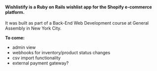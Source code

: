 #### Wishlistify is a Ruby on Rails wishlist app for the Shopify e-commerce platform. 

It was built as part of a Back-End Web Development course at General Assembly in New York City. 

**To come:**

* admin view
* webhooks for inventory/product status changes
* csv import functionality
* external payment gateway?
